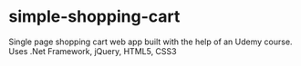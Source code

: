 # simple-shopping-cart
Single page shopping cart web app built with the help of an Udemy course. Uses .Net Framework, jQuery, HTML5, CSS3
